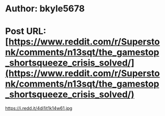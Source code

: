 # Author: bkyle5678
# Post URL: [https://www.reddit.com/r/Superstonk/comments/n13sqt/the_gamestop_shortsqueeze_crisis_solved/](https://www.reddit.com/r/Superstonk/comments/n13sqt/the_gamestop_shortsqueeze_crisis_solved/)


https://i.redd.it/4di1it1k14w61.jpg